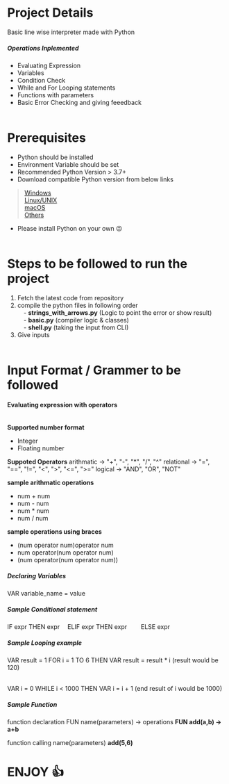 # Project Details
Basic line wise interpreter made with Python

##### Operations Inplemented
* Evaluating Expression
* Variables
* Condition Check
* While and For Looping statements
* Functions with parameters
* Basic Error Checking and giving feeedback
<br><br>

# Prerequisites
- Python should be installed
- Environment Variable should be set
- Recommended Python Version > 3.7+
- Download compatible Python version from below links
>[Windows](https://www.python.org/downloads/windows/)
<br>[Linux/UNIX](https://www.python.org/downloads/source/)
<br>[macOS](https://www.python.org/downloads/macos/)
<br>[Others](https://www.python.org/download/other/)
- Please install Python on your own 😉
<br><br>

# Steps to be followed to run the project
1. Fetch the latest code from repository
2. compile the python files in following order<br>
&emsp;- **strings_with_arrows.py** (Logic to point the error or show result)<br>
&emsp;- **basic.py** (compiler logic & classes)<br>
&emsp;- **shell.py** (taking the input from CLI)<br>
3. Give inputs
<br><br>

# Input Format / Grammer to be followed
#### Evaluating expression with operators<br><br>
**Supported number format**
- Integer
- Floating number<br>

**Suppoted Operators**
arithmatic -> "+", "-", "*", "/", "^"
relational -> "=", "==", "!=", "<", ">", "<=", ">="
logical -> "AND", "OR", "NOT"

**sample arithmatic operations**
- num + num
- num - num
- num * num
- num / num

**sample operations using braces**
- (num operator num)operator num
- num operator(num operator num)
- (num operator(num operator num))<br>

##### Declaring Variables
VAR variable_name = value

##### Sample Conditional statement
IF expr THEN expr
&emsp;ELIF expr THEN expr
&emsp;&emsp;ELSE expr

##### Sample Looping example
VAR result = 1
FOR i = 1 TO 6 THEN VAR result = result * i
(result would be 120)<br><br>

VAR i = 0
WHILE i < 1000 THEN VAR i = i + 1
(end result of i would be 1000)

##### Sample Function
function declaration
FUN name(parameters) -> operations
**FUN add(a,b) -> a+b**

function calling
name(parameters)
**add(5,6)**

# ENJOY 👍
